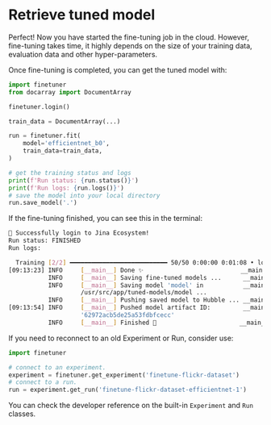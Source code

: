 # Retrieve tuned model

Perfect!
Now you have started the fine-tuning job in the cloud.
However, fine-tuning takes time,
it highly depends on the size of your training data, evaluation data and other hyper-parameters.

Once fine-tuning is completed,
you can get the tuned model with:

```python
import finetuner
from docarray import DocumentArray

finetuner.login()

train_data = DocumentArray(...)

run = finetuner.fit(
    model='efficientnet_b0',
    train_data=train_data,
)

# get the training status and logs
print(f'Run status: {run.status()}')
print(f'Run logs: {run.logs()}')
# save the model into your local directory
run.save_model('.')
```

If the fine-tuning finished,
you can see this in the terminal:

```bash
🔐 Successfully login to Jina Ecosystem!
Run status: FINISHED
Run logs:

  Training [2/2] ━━━━━━━━━━━━━━━━━━━━━━━━━━━ 50/50 0:00:00 0:01:08 • loss: 0.050
[09:13:23] INFO     [__main__] Done ✨                           __main__.py:214
           INFO     [__main__] Saving fine-tuned models ...      __main__.py:217
           INFO     [__main__] Saving model 'model' in           __main__.py:228
                    /usr/src/app/tuned-models/model ...                         
           INFO     [__main__] Pushing saved model to Hubble ... __main__.py:232
[09:13:54] INFO     [__main__] Pushed model artifact ID:         __main__.py:238
                    '62972acb5de25a53fdbfcecc'                                  
           INFO     [__main__] Finished 🚀                       __main__.py:240```
```

If you need to reconnect to an old Experiment or Run,
consider use:

```python
import finetuner

# connect to an experiment.
experiment = finetuner.get_experiment('finetune-flickr-dataset')
# connect to a run.
run = experiment.get_run('finetune-flickr-dataset-efficientnet-1')
```

You can check the developer reference on the built-in `Experiment` and `Run` classes.